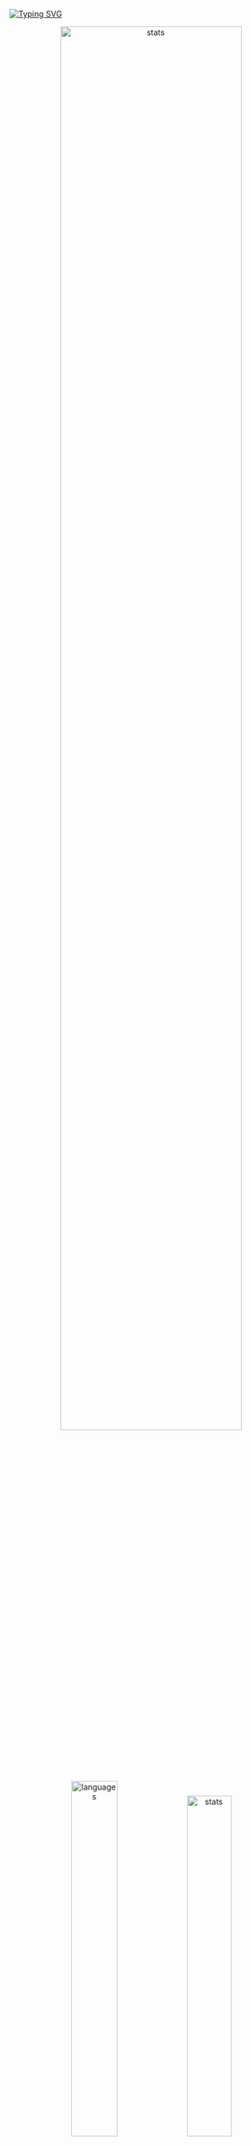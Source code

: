 <a href="https://git.io/typing-svg"><img src="https://readme-typing-svg.demolab.com?font=Fira+Code&size=50&duration=3000&color=9745F5&center=true&multiline=true&repeat=false&random=false&width=1000&height=150&lines=Hi!+I'm+Vanya;Python+Fullstack+Developer" alt="Typing SVG" /></a>
<div align="center">
  <img src="http://github-readme-streak-stats.herokuapp.com?user=schr1k&theme=midnight-purple&hide_border=true&border_radius=0&date_format=j%20M%5B%20Y%5D&card_width=500&dates=9745F5&background=020202&border=9745F5&stroke=9745F5&ring=9745F5&fire=9745F5&currStreakNum=9745F5&sideNums=9745F5&currStreakLabel=9745F5&sideLabels=9745F5&excludeDaysLabel=9745F5" alt="stats" width=80%/>
</div>
<div align="center">
  <img src="https://github-readme-stats.vercel.app/api/top-langs/?username=schr1k&hide_border=true&bg_color=020202&text_color=9745F5&title_color=9745F5&layout=compact" alt="languages" width=40.25%>
  <img src="https://github-readme-stats.vercel.app/api?username=schr1k&show_icons=true&hide_border=true&bg_color=020202&text_color=9745F5&title_color=9745F5&icon_color=9745F5&hide_rank=true&hide=contribs,issues" alt="stats" width=39.4%/>
</div>
<div align="center">
  <h1>Skills:</h1>
  <img src="https://skillicons.dev/icons?i=py,postgres,html,css,js,ts,react,next,git,linux" alt="skills" width=80%>
</div>

<!--START_SECTION:waka-->
**🐱 My GitHub Data** 

> 📦 83.7 kB Used in GitHub's Storage 
 > 
> 🏆 779 Contributions in the Year 2023
 > 
> 💼 Opted to Hire
 > 
> 📜 9 Public Repositories 
 > 
> 🔑 15 Private Repositories 
 > 
📊 **This Week I Spent My Time On** 

```text
🕑︎ Time Zone: Europe/Moscow

💬 Programming Languages: 
Python                   21 hrs 5 mins       █████████████████░░░░░░░░   67.39 % 
Markdown                 2 hrs 39 mins       ██░░░░░░░░░░░░░░░░░░░░░░░   08.48 % 
Log                      1 hr 51 mins        █░░░░░░░░░░░░░░░░░░░░░░░░   05.92 % 
HTML                     1 hr 14 mins        █░░░░░░░░░░░░░░░░░░░░░░░░   03.97 % 
Other                    1 hr 11 mins        █░░░░░░░░░░░░░░░░░░░░░░░░   03.82 % 

🔥 Editors: 
PyCharm                  24 hrs 20 mins      ███████████████████░░░░░░   77.78 % 
Obsidian                 3 hrs 30 mins       ███░░░░░░░░░░░░░░░░░░░░░░   11.22 % 
WebStorm                 2 hrs 12 mins       ██░░░░░░░░░░░░░░░░░░░░░░░   07.04 % 
Vim                      1 hr 5 mins         █░░░░░░░░░░░░░░░░░░░░░░░░   03.48 % 
DataGrip                 9 mins              ░░░░░░░░░░░░░░░░░░░░░░░░░   00.49 % 

💻 Operating System: 
Windows                  30 hrs 12 mins      ████████████████████████░   96.52 % 
Linux                    1 hr 5 mins         █░░░░░░░░░░░░░░░░░░░░░░░░   03.48 % 
```

**I Mostly Code in Python** 

```text
Python                   20 repos            █████████████████░░░░░░░░   68.97 % 
HTML                     3 repos             ███░░░░░░░░░░░░░░░░░░░░░░   10.34 % 
TypeScript               3 repos             ███░░░░░░░░░░░░░░░░░░░░░░   10.34 % 
JavaScript               2 repos             ██░░░░░░░░░░░░░░░░░░░░░░░   06.90 % 
Lasso                    1 repo              █░░░░░░░░░░░░░░░░░░░░░░░░   03.45 % 
```




 Last Updated on 19/11/2023 22:52:27 UTC
<!--END_SECTION:waka-->
